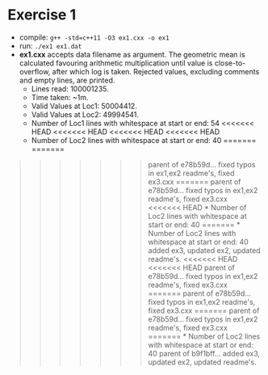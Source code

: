 # Exercise 1
* compile: `g++ -std=c++11 -O3 ex1.cxx -o ex1`
* run: `./ex1 ex1.dat`
* **ex1.cxx** accepts data filename as argument. The geometric mean is calculated favouring arithmetic multiplication until value is close-to-overflow, 
after which log is taken. Rejected values, excluding comments and empty lines, are printed.
    * Lines read: 100001235.
    * Time taken: ~1m.
    * Valid Values at Loc1: 50004412.
    * Valid Values at Loc2: 49994541.
    * Number of Loc1 lines with whitespace at start or end: 54
<<<<<<< HEAD
<<<<<<< HEAD
<<<<<<< HEAD
<<<<<<< HEAD
    * Number of Loc2 lines with whitespace at start or end: 40
=======
=======
>>>>>>> parent of e78b59d... fixed typos in ex1,ex2 readme's, fixed ex3.cxx
=======
>>>>>>> parent of e78b59d... fixed typos in ex1,ex2 readme's, fixed ex3.cxx
<<<<<<< HEAD
    * Number of Loc2 lines with whitespace at start or end: 40
=======
    * Number of Loc2 lines with whitespace at start or end: 40
>>>>>>> added ex3, updated ex2, updated readme's.
<<<<<<< HEAD
<<<<<<< HEAD
>>>>>>> parent of e78b59d... fixed typos in ex1,ex2 readme's, fixed ex3.cxx
=======
>>>>>>> parent of e78b59d... fixed typos in ex1,ex2 readme's, fixed ex3.cxx
=======
>>>>>>> parent of e78b59d... fixed typos in ex1,ex2 readme's, fixed ex3.cxx
=======
    * Number of Loc2 lines with whitespace at start or end: 40
>>>>>>> parent of b9f1bff... added ex3, updated ex2, updated readme's.
